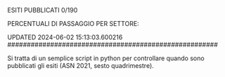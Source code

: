 ESITI PUBBLICATI 0/190 

PERCENTUALI DI PASSAGGIO PER SETTORE:

UPDATED 2024-06-02 15:13:03.600216
###################################################### 

Si tratta di un semplice script in python per controllare quando sono pubblicati gli esiti (ASN 2021, sesto quadrimestre).

